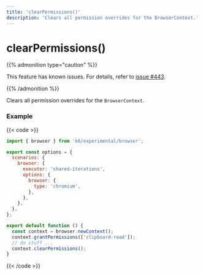 ```yaml
---
title: 'clearPermissions()'
description: 'Clears all permission overrides for the BrowserContext.'
---
```


# clearPermissions()

{{% admonition type="caution" %}}

This feature has known issues.
For details, refer to [issue #443](https://github.com/grafana/xk6-browser/issues/443).

{{% /admonition %}}

Clears all permission overrides for the `BrowserContext`.

### Example

{{< code >}}

```javascript
import { browser } from 'k6/experimental/browser';

export const options = {
  scenarios: {
    browser: {
      executor: 'shared-iterations',
      options: {
        browser: {
          type: 'chromium',
        },
      },
    },
  },
};

export default function () {
  const context = browser.newContext();
  context.grantPermissions(['clipboard-read']);
  // do stuff ...
  context.clearPermissions();
}
```

{{< /code >}}
